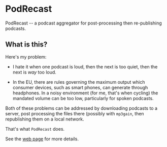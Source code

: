 PodRecast
=========

PodRecast -- a podcast aggregator for post-processing then re-publishing podcasts.

## What is this?

Here's my problem:

- I hate it when one podcast is loud, then the next is too quiet, then the next
  is *way* too loud.

- In the EU, there are rules governing the maximum output which consumer
  devices, such as smart phones, can generate through headphones.  In a noisy
  environment (for me, that's when cycling) the mandated volume can be too
  low, particularly for spoken podcasts.
  
Both of these problems can be addressed by downloading podcasts to a server,
post processing the files there (possibly with `mp3gain`, then republishing
them on a local network.

That's what `PodRecast` does.

See the [web page](http://podrecast.smblott.org/) for more details.
